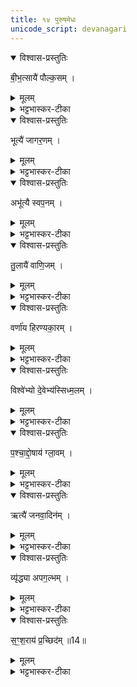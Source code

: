 ```yaml
---
title: १४ पुरुषमेधः
unicode_script: devanagari
---
```


<details open><summary>विश्वास-प्रस्तुतिः</summary>

बी॒भ॒त्सायै॑ पौल्क॒सम् ।
</details>

<details><summary>मूलम्</summary>

बी॒भ॒त्सायै॑ पौल्क॒सम् ।
</details>

<details><summary>भट्टभास्कर-टीका</summary>

1बीभत्सायै पौल्कसं अतिनिकृष्टां जातिम् ।
</details>

<details open><summary>विश्वास-प्रस्तुतिः</summary>

भूत्यै॑ जागर॒णम् ।
</details>

<details><summary>मूलम्</summary>

भूत्यै॑ जागर॒णम् ।
</details>

<details><summary>भट्टभास्कर-टीका</summary>

भूत्यै अभिवृध्यै जागरणं प्रबोधशीलं अवहितम् ।
</details>

<details open><summary>विश्वास-प्रस्तुतिः</summary>

अभू॑त्यै स्वप॒नम् ।
</details>

<details><summary>मूलम्</summary>

अभू॑त्यै स्वप॒नम् ।
</details>

<details><summary>भट्टभास्कर-टीका</summary>

अभूत्यै स्वपनं प्रमादभूयिष्ठम् ।
</details>

<details open><summary>विश्वास-प्रस्तुतिः</summary>

तु॒लायै॑ वाणि॒जम् ।
</details>

<details><summary>मूलम्</summary>

तु॒लायै॑ वाणि॒जम् ।
</details>

<details><summary>भट्टभास्कर-टीका</summary>

तुलायै परिच्छेदविशेषाय वाणिजं तुलासूत्रजीविनम् । वणिगेव वाणिजः स्वार्थिकोऽण् ।
</details>

<details open><summary>विश्वास-प्रस्तुतिः</summary>

वर्णा॑य हिरण्यका॒रम् ।
</details>

<details><summary>मूलम्</summary>

वर्णा॑य हिरण्यका॒रम् ।
</details>

<details><summary>भट्टभास्कर-टीका</summary>

वर्णाय हिरण्यकारम् । गतम् ।
</details>

<details open><summary>विश्वास-प्रस्तुतिः</summary>

विश्वे॑भ्यो दे॒वेभ्य॑स्सिध्म॒लम् ।
</details>

<details><summary>मूलम्</summary>

विश्वे॑भ्यो दे॒वेभ्य॑स्सिध्म॒लम् ।
</details>

<details><summary>भट्टभास्कर-टीका</summary>

विश्वेभ्यो देवेभ्यः सिध्यलं कुष्ठरोगिणम्, तत्कोपजन्यत्वात्तस्य । 'सिध्मादिम्यश्च' इति लच् ।
</details>

<details open><summary>विश्वास-प्रस्तुतिः</summary>

प॒श्चा॒द्दो॒षाय॑ ग्ला॒वम् ।
</details>

<details><summary>मूलम्</summary>

प॒श्चा॒द्दो॒षाय॑ ग्ला॒वम् ।
</details>

<details><summary>भट्टभास्कर-टीका</summary>

पश्चाद्दोषाय कुष्ठव्यतिरिक्ताय देहदोषाय ग्लावं नित्यकृशवपुषं, तज्जन्यत्वात्कार्श्यस्य । ग्लायतेः क्विबन्तात् मत्वर्थीयो वकारः ।
</details>

<details open><summary>विश्वास-प्रस्तुतिः</summary>

ऋत्यै॑ जनवा॒दिन॑म् ।
</details>

<details><summary>मूलम्</summary>

ऋत्यै॑ जनवा॒दिन॑म् ।
</details>

<details><summary>भट्टभास्कर-टीका</summary>

ऋत्यै अरुणाय आर्तत्वाय जनवादिनं जनानां परिवदनशीलम् ।
</details>

<details open><summary>विश्वास-प्रस्तुतिः</summary>

व्यृ॑द्ध्या अपग॒ल्भम् ।
</details>

<details><summary>मूलम्</summary>

व्यृ॑द्ध्या अपग॒ल्भम् ।
</details>

<details><summary>भट्टभास्कर-टीका</summary>

व्यृवधै ऋद्ध्यभावाय अपगल्भं अपगतधार्ष्ट्यं लज्जामूकम् ।
</details>

<details open><summary>विश्वास-प्रस्तुतिः</summary>

स॒ꣳ॒श॒राय॑ प्र॒च्छिद॑म् ॥14॥  
</details>

<details><summary>मूलम्</summary>

स॒ꣳ॒श॒राय॑ प्र॒च्छिद॑म् ॥14॥  
</details>

<details><summary>भट्टभास्कर-टीका</summary>

संशराय संकीर्णत्वाय प्रध्वंसाय प्रच्छिदं प्रकर्षेण भेत्तारं शल्यानामुद्धर्तारम् ॥

इति तृतीये चतुर्थे चतुर्दशोऽनुवाकः ॥  

</details>


